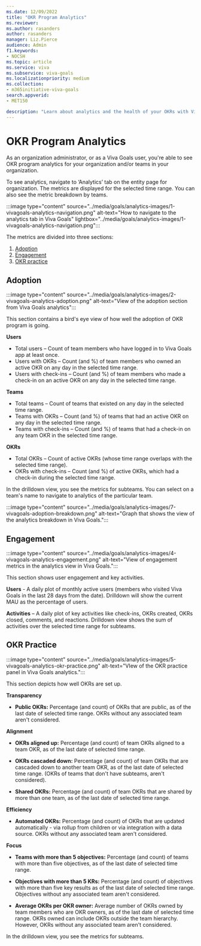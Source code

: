 ```yaml
---
ms.date: 12/09/2022
title: "OKR Program Analytics"
ms.reviewer: 
ms.author: rasanders
author: rasanders
manager: Liz.Pierce
audience: Admin
f1.keywords:
- NOCSH
ms.topic: article
ms.service: viva
ms.subservice: viva-goals
ms.localizationpriority: medium
ms.collection:  
- m365initiative-viva-goals
search.appverid:
- MET150

description: "Learn about analytics and the health of your OKRs with Viva Goals."
---
```


# OKR Program Analytics

As an organization administrator, or as a Viva Goals user, you're able to see OKR program analytics for your organization and/or teams in your organization.  

To see analytics, navigate to ‘Analytics’ tab on the entity page for organization. The metrics are displayed for the selected time range. You can also see the metric breakdown by teams. 

:::image type="content" source="../media/goals/analytics-images/1-vivagoals-analytics-navigation.png" alt-text="How to navigate to the analytics tab in Viva Goals" lightbox="../media/goals/analytics-images/1-vivagoals-analytics-navigation.png":::

The metrics are divided into three sections: 

1. [Adoption](#adoption) 
1. [Engagement ](#engagement)
1. [OKR practice ](#okr-practice)

## Adoption

:::image type="content" source="../media/goals/analytics-images/2-vivagoals-analytics-adoption.png" alt-text="View of the adoption section from Viva Goals analytics":::

This section contains a bird's eye view of how well the adoption of OKR program is going.  

**Users**

- Total users – Count of team members who have logged in to Viva Goals app at least once. 
- Users with OKRs – Count (and %) of team members who owned an active OKR on any day in the selected time range. 
- Users with check-ins – Count (and %) of team members who made a check-in on an active OKR on any day in the selected time range. 

**Teams**

- Total teams – Count of teams that existed on any day in the selected time range.  
- Teams with OKRs – Count (and %) of teams that had an active OKR on any day in the selected time range. 
- Teams with check-ins – Count (and %) of teams that had a check-in on any team OKR in the selected time range. 

**OKRs**

- Total OKRs – Count of active OKRs (whose time range overlaps with the selected time range). 
- OKRs with check-ins – Count (and %) of active OKRs, which had a check-in during the selected time range. 

In the drilldown view, you see the metrics for subteams. You can select on a team's name to navigate to analytics of the particular team. 

:::image type="content" source="../media/goals/analytics-images/7-vivagoals-adoption-breakdown.png" alt-text="Graph that shows the view of the analytics breakdown in Viva Goals.":::
   
## Engagement

:::image type="content" source="../media/goals/analytics-images/4-vivagoals-analytics-engagement.png" alt-text="View of engagement metrics in the analytics view in Viva Goals.":::

This section shows user engagement and key activities. 

**Users** - A daily plot of monthly active users (members who visited Viva Goals in the last 28 days from the date). Drilldown will show the current MAU as the percentage of users. 

**Activities** – A daily plot of key activities like check-ins, OKRs created, OKRs closed, comments, and reactions. Drilldown view shows the sum of activities over the selected time range for subteams. 

## OKR Practice

:::image type="content" source="../media/goals/analytics-images/5-vivagoals-analytics-okr-practice.png" alt-text="VIew of the OKR practice panel in Viva Goals analytics.":::

This section depicts how well OKRs are set up. 

**Transparency**

- **Public OKRs:** Percentage (and count) of OKRs that are public, as of the last date of selected time range. OKRs without any associated team aren't considered.

**Alignment**

- **OKRs aligned up:** Percentage (and count) of team OKRs aligned to a team OKR, as of the last date of selected time range. 

- **OKRs cascaded down:** Percentage (and count) of team OKRs that are cascaded down to another team OKR, as of the last date of selected time range. (OKRs of teams that don't have subteams, aren't considered).

- **Shared OKRs:** Percentage (and count) of team OKRs that are shared by more than one team, as of the last date of selected time range.

**Efficiency**

- **Automated OKRs:** Percentage (and count) of OKRs that are updated automatically - via rollup from children or via integration with a data source. OKRs without any associated team aren't considered.

**Focus**

- **Teams with more than 5 objectives:** Percentage (and count) of teams with more than five objectives, as of the last date of selected time range.

- **Objectives with more than 5 KRs:** Percentage (and count) of objectives with more than five key results as of the last date of selected time range. Objectives without any associated team aren't considered.

- **Average OKRs per OKR owner:** Average number of OKRs owned by team members who are OKR owners, as of the last date of selected time range. OKRs owned can include OKRs outside the team hierarchy. However, OKRs without any associated team aren't considered.

In the drilldown view, you see the metrics for subteams. 
